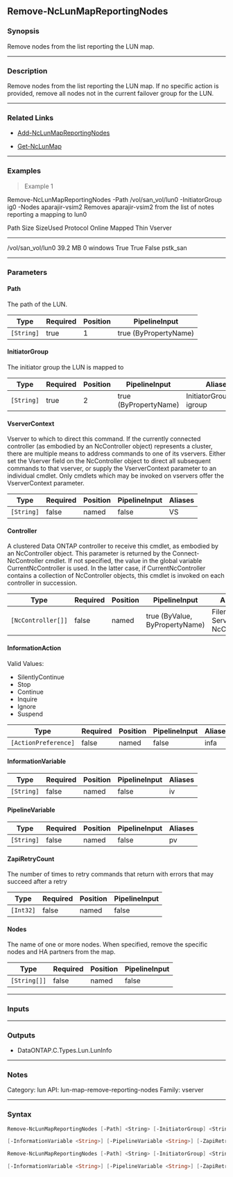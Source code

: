 Remove-NcLunMapReportingNodes
-----------------------------

### Synopsis
Remove nodes from the list reporting the LUN map.

---

### Description

Remove nodes from the list reporting the LUN map. If no specific  action is provided, remove all nodes not in the current failover  group for the LUN.

---

### Related Links
* [Add-NcLunMapReportingNodes](Add-NcLunMapReportingNodes)

* [Get-NcLunMap](Get-NcLunMap)

---

### Examples
> Example 1

Remove-NcLunMapReportingNodes -Path /vol/san_vol/lun0 -InitiatorGroup ig0 -Nodes aparajir-vsim2
Removes aparajir-vsim2 from the list of notes reporting a mapping to lun0

Path                                           Size   SizeUsed Protocol     Online Mapped  Thin  Vserver               
----                                           ----   -------- --------     ------ ------  ----  -------               
/vol/san_vol/lun0                           39.2 MB          0 windows       True   True  False  pstk_san

---

### Parameters
#### **Path**
The path of the LUN.

|Type      |Required|Position|PipelineInput        |
|----------|--------|--------|---------------------|
|`[String]`|true    |1       |true (ByPropertyName)|

#### **InitiatorGroup**
The initiator group the LUN is mapped to

|Type      |Required|Position|PipelineInput        |Aliases                      |
|----------|--------|--------|---------------------|-----------------------------|
|`[String]`|true    |2       |true (ByPropertyName)|InitiatorGroupName<br/>igroup|

#### **VserverContext**
Vserver to which to direct this command.  If the currently connected controller (as embodied by an NcController object) represents a cluster, there are multiple means to address commands to one of its vservers.  Either set the Vserver field on the NcController object to direct all subsequent commands to that vserver, or supply the VserverContext parameter to an individual cmdlet.  Only cmdlets which may be invoked on vservers offer the VserverContext parameter.

|Type      |Required|Position|PipelineInput|Aliases|
|----------|--------|--------|-------------|-------|
|`[String]`|false   |named   |false        |VS     |

#### **Controller**
A clustered Data ONTAP controller to receive this cmdlet, as embodied by an NcController object.  This parameter is returned by the Connect-NcController cmdlet.  If not specified, the value in the global variable CurrentNcController is used.  In the latter case, if CurrentNcController contains a collection of NcController objects, this cmdlet is invoked on each controller in succession.

|Type              |Required|Position|PipelineInput                 |Aliases                          |
|------------------|--------|--------|------------------------------|---------------------------------|
|`[NcController[]]`|false   |named   |true (ByValue, ByPropertyName)|Filer<br/>Server<br/>NcController|

#### **InformationAction**

Valid Values:

* SilentlyContinue
* Stop
* Continue
* Inquire
* Ignore
* Suspend

|Type                |Required|Position|PipelineInput|Aliases|
|--------------------|--------|--------|-------------|-------|
|`[ActionPreference]`|false   |named   |false        |infa   |

#### **InformationVariable**

|Type      |Required|Position|PipelineInput|Aliases|
|----------|--------|--------|-------------|-------|
|`[String]`|false   |named   |false        |iv     |

#### **PipelineVariable**

|Type      |Required|Position|PipelineInput|Aliases|
|----------|--------|--------|-------------|-------|
|`[String]`|false   |named   |false        |pv     |

#### **ZapiRetryCount**
The number of times to retry commands that return with errors that may succeed after a retry

|Type     |Required|Position|PipelineInput|
|---------|--------|--------|-------------|
|`[Int32]`|false   |named   |false        |

#### **Nodes**
The name of one or more nodes. When specified, remove the specific nodes and HA partners from the map.

|Type        |Required|Position|PipelineInput|
|------------|--------|--------|-------------|
|`[String[]]`|false   |named   |false        |

---

### Inputs

---

### Outputs
* DataONTAP.C.Types.Lun.LunInfo

---

### Notes
Category: lun
API: lun-map-remove-reporting-nodes
Family: vserver

---

### Syntax
```PowerShell
Remove-NcLunMapReportingNodes [-Path] <String> [-InitiatorGroup] <String> [-VserverContext <String>] [-Controller <NcController[]>] [-InformationAction <ActionPreference>] 
```
```PowerShell
[-InformationVariable <String>] [-PipelineVariable <String>] [-ZapiRetryCount <Int32>] [<CommonParameters>]
```
```PowerShell
Remove-NcLunMapReportingNodes [-Path] <String> [-InitiatorGroup] <String> [-Nodes <String[]>] [-VserverContext <String>] [-Controller <NcController[]>] [-InformationAction <ActionPreference>] 
```
```PowerShell
[-InformationVariable <String>] [-PipelineVariable <String>] [-ZapiRetryCount <Int32>] [<CommonParameters>]
```
